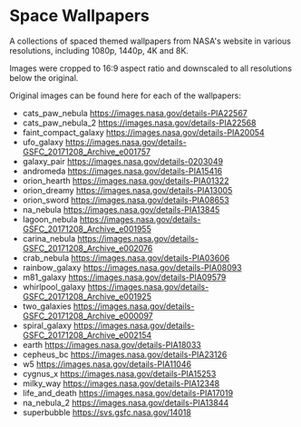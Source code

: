 # Space Wallpapers
A collections of spaced themed wallpapers from NASA's website in various resolutions, including 1080p, 1440p, 4K and 8K.

Images were cropped to 16:9 aspect ratio and downscaled to all resolutions below the original.

Original images can be found here for each of the wallpapers:
* cats_paw_nebula https://images.nasa.gov/details-PIA22567
* cats_paw_nebula_2 https://images.nasa.gov/details-PIA22568
* faint_compact_galaxy https://images.nasa.gov/details-PIA20054
* ufo_galaxy https://images.nasa.gov/details-GSFC_20171208_Archive_e001757
* galaxy_pair https://images.nasa.gov/details-0203049
* andromeda https://images.nasa.gov/details-PIA15416
* orion_hearth https://images.nasa.gov/details-PIA01322
* orion_dreamy https://images.nasa.gov/details-PIA13005
* orion_sword https://images.nasa.gov/details-PIA08653
* na_nebula https://images.nasa.gov/details-PIA13845
* lagoon_nebula https://images.nasa.gov/details-GSFC_20171208_Archive_e001955
* carina_nebula https://images.nasa.gov/details-GSFC_20171208_Archive_e002076
* crab_nebula https://images.nasa.gov/details-PIA03606
* rainbow_galaxy https://images.nasa.gov/details-PIA08093
* m81_galaxy https://images.nasa.gov/details-PIA09579
* whirlpool_galaxy https://images.nasa.gov/details-GSFC_20171208_Archive_e001925
* two_galaxies https://images.nasa.gov/details-GSFC_20171208_Archive_e000097
* spiral_galaxy https://images.nasa.gov/details-GSFC_20171208_Archive_e002154
* earth https://images.nasa.gov/details-PIA18033
* cepheus_bc https://images.nasa.gov/details-PIA23126
* w5 https://images.nasa.gov/details-PIA11046
* cygnus_x https://images.nasa.gov/details-PIA15253
* milky_way https://images.nasa.gov/details-PIA12348
* life_and_death https://images.nasa.gov/details-PIA17019
* na_nebula_2 https://images.nasa.gov/details-PIA13844
* superbubble https://svs.gsfc.nasa.gov/14018
